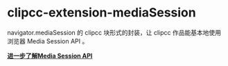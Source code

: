 # clipcc-extension-mediaSession
navigator.mediaSession 的 clipcc 块形式的封装，让 clipcc 作品能基本地使用浏览器 Media Session API 。

**[进一步了解Media Session API](https://web.dev/media-session/)**
